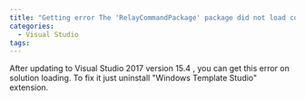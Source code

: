 ```yaml
---
title: "Getting error The 'RelayCommandPackage' package did not load correctly."
categories:
  - Visual Studio
tags:
---
```


After updating to Visual Studio 2017 version 15.4 , you can get this error on solution loading.
To fix it just uninstall "Windows Template Studio" extension.